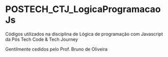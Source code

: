 # POSTECH_CTJ_LogicaProgramacaoJs
Códigos utilizados na disciplina de Lógica de programação com Javascript  da Pós Tech Code & Tech Journey

Gentilmente cedidos pelo Prof. Bruno de Oliveira